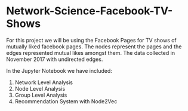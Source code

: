 # Network-Science-Facebook-TV-Shows

For this project we will be using the Facebook Pages for TV shows of mutually liked facebook pages. The nodes represent the pages and the edges represented mutual likes amongst them. The data collected in November 2017 with undirected edges.

In the Jupyter Notebook we have included:
1. Network Level Analysis
2. Node Level Analysis
3. Group Level Analysis
4. Recommendation System with Node2Vec
